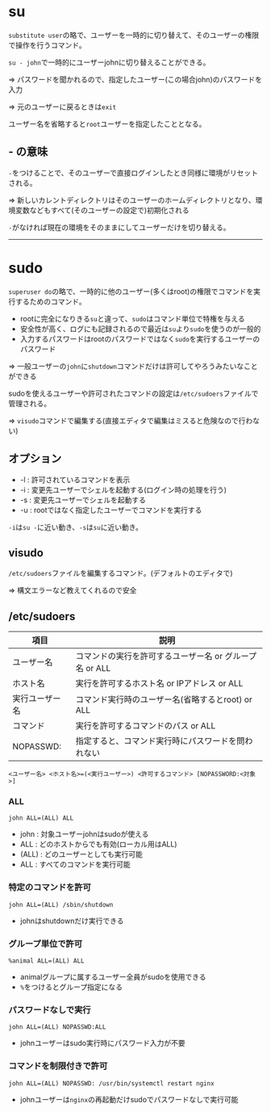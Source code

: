 # su

`substitute user`の略で、ユーザーを一時的に切り替えて、そのユーザーの権限で操作を行うコマンド。

`su - john`で一時的にユーザーjohnに切り替えることができる。

=> パスワードを聞かれるので、指定したユーザー(この場合john)のパスワードを入力

=> 元のユーザーに戻るときは`exit`

ユーザー名を省略すると`root`ユーザーを指定したこととなる。

## - の意味

`-`をつけることで、そのユーザーで直接ログインしたとき同様に環境がリセットされる。

=> 新しいカレントディレクトリはそのユーザーのホームディレクトリとなり、環境変数などもすべて(そのユーザーの設定で)初期化される

`-`がなければ現在の環境をそのままにしてユーザーだけを切り替える。

---

# sudo

`superuser do`の略で、一時的に他のユーザー(多くはroot)の権限でコマンドを実行するためのコマンド。

- rootに完全になりきる`su`と違って、`sudo`はコマンド単位で特権を与える
- 安全性が高く、ログにも記録されるので最近は`su`より`sudo`を使うのが一般的
- 入力するパスワードはrootのパスワードではなく`sudo`を実行するユーザーのパスワード

=> 一般ユーザーの`john`に`shutdown`コマンドだけは許可してやろうみたいなことができる

sudoを使えるユーザーや許可されたコマンドの設定は`/etc/sudoers`ファイルで管理される。

=> `visudo`コマンドで編集する(直接エディタで編集はミスると危険なので行わない)

## オプション

- -l : 許可されているコマンドを表示
- -i : 変更先ユーザーでシェルを起動する(ログイン時の処理を行う)
- -s : 変更先ユーザーでシェルを起動する
- -u : rootではなく指定したユーザーでコマンドを実行する

`-i`は`su -`に近い動き、`-s`は`su`に近い動き。

## visudo

`/etc/sudoers`ファイルを編集するコマンド。(デフォルトのエディタで)

=> 構文エラーなど教えてくれるので安全

## /etc/sudoers

| 項目           | 説明                                                    |
|----------------|---------------------------------------------------------|
| ユーザー名     | コマンドの実行を許可するユーザー名 or グループ名 or ALL |
| ホスト名       | 実行を許可するホスト名 or IPアドレス or ALL             |
| 実行ユーザー名 | コマンド実行時のユーザー名(省略するとroot) or ALL       |
| コマンド       | 実行を許可するコマンドのパス or ALL                     |
| NOPASSWD:      | 指定すると、コマンド実行時にパスワードを問われない      |

```
<ユーザー名> <ホスト名>=(<実行ユーザー>) <許可するコマンド> [NOPASSWORD:<対象>]
```

### ALL

```
john ALL=(ALL) ALL
```

- john : 対象ユーザーjohnはsudoが使える
- ALL : どのホストからでも有効(ローカル用はALL)
- (ALL) : どのユーザーとしても実行可能
- ALL : すべてのコマンドを実行可能

### 特定のコマンドを許可

```
john ALL=(ALL) /sbin/shutdown
```

- johnはshutdownだけ実行できる

### グループ単位で許可

```
%animal ALL=(ALL) ALL
```

- animalグループに属するユーザー全員がsudoを使用できる
- `%`をつけるとグループ指定になる

### パスワードなしで実行

```
john ALL=(ALL) NOPASSWD:ALL
```

- johnユーザーはsudo実行時にパスワード入力が不要

### コマンドを制限付きで許可

```
john ALL=(ALL) NOPASSWD: /usr/bin/systemctl restart nginx
```

- johnユーザーは`nginx`の再起動だけsudoでパスワードなしで実行可能

